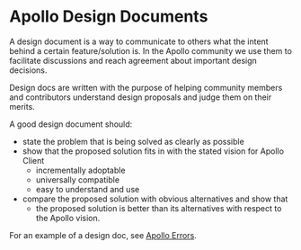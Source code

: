 # Apollo Design Documents

A design document is a way to communicate to others what the intent behind a certain feature/solution is. In the Apollo community we use them to facilitate discussions and reach agreement about important design decisions.

Design docs are written with the purpose of helping community members and contributors understand design proposals and judge them on their merits.

A good design document should:
- state the problem that is being solved as clearly as possible
- show that the proposed solution fits in with the stated vision for Apollo Client
  - incrementally adoptable
  - universally compatible
  - easy to understand and use
- compare the proposed solution with obvious alternatives and show that
  - the proposed solution is better than its alternatives with respect to the Apollo vision.

For an example of a design doc, see [Apollo Errors](./designs/errors.md).
